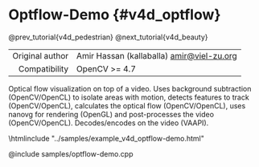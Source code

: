 # Optflow-Demo {#v4d_optflow}

@prev_tutorial{v4d_pedestrian}
@next_tutorial{v4d_beauty}

|    |    |
| -: | :- |
| Original author | Amir Hassan (kallaballa) <amir@viel-zu.org> |
| Compatibility | OpenCV >= 4.7 |

Optical flow visualization on top of a video. Uses background subtraction (OpenCV/OpenCL) to isolate areas with motion, detects features to track (OpenCV/OpenCL), calculates the optical flow (OpenCV/OpenCL), uses nanovg for rendering (OpenGL) and post-processes the video (OpenCV/OpenCL). Decodes/encodes on the video (VAAPI).

\htmlinclude "../samples/example_v4d_optflow-demo.html"

@include samples/optflow-demo.cpp



